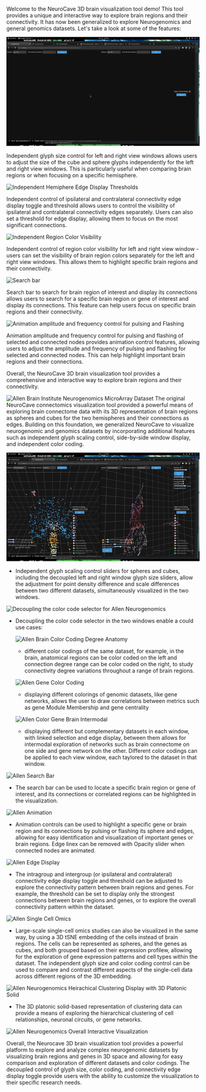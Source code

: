 Welcome to the NeuroCave 3D brain visualization tool demo! This tool provides a 
unique and interactive way to explore brain regions and their connectivity. It has now
been generalized to explore Neurogenomics and general genomics datasets. Let's take a 
look at some of the features:

![Independent Glyph Slider Control](BrainGlyphs.gif)

Independent glyph size control for left and right view windows allows 
users to adjust the size of the cube and sphere glyphs independently for the left 
and right view windows. This is particularly useful when comparing brain regions or 
when focusing on a specific hemisphere.

![Independent Hemiphere Edge Display Thresholds](BrainEdges.gif)

Independent control of ipsilateral and contralateral connectivity edge display 
toggle and threshold allows users to control the visibility of ipsilateral 
and contralateral connectivity edges separately. Users can also set a threshold for 
edge display, allowing them to focus on the most significant connections.

![Independent Region Color Visibility](BrainRegions.gif)

Independent control of region color visibility for left and right view window - 
users can set the visibility of brain region colors separately for the left and 
right view windows. This allows them to highlight specific brain regions and their 
connectivity.

![Search bar](BrainSearch.gif)

Search bar to search for brain region of interest and display its connections allows users to search for a specific brain region or gene of interest 
and display its connections. This feature can help users focus on specific brain 
regions and their connectivity.

![Animation amplitude and frequency control for pulsing and Flashing](BrainAnim.gif)

Animation amplitude and frequency control for pulsing and flashing of selected and 
connected nodes provides animation control features, allowing users to 
adjust the amplitude and frequency of pulsing and flashing for selected and 
connected nodes. This can help highlight important brain regions and their connections.

Overall, the NeuroCave 3D brain visualization tool provides a comprehensive and 
interactive way to explore brain regions and their connectivity.

![Allen Brain Institute Neurogenomics MicroArray Dataset](AllenGenomics.gif)
The original NeuroCave connectomics visualization tool provided a powerful means of 
exploring brain connectome data with its 3D representation of brain regions as spheres 
and cubes for the two hemispheres 
and their connections as edges. Building on this foundation, we generalized NeuroCave to 
visualize neurogenomic and genomics datasets by incorporating additional features 
such as independent glyph scaling control, side-by-side window display, and independent 
color coding. 

![Allen Neurogenomics Glyph Scaling](AllenGlyphs.gif)
- Independent glyph scaling control sliders for spheres and cubes, including the decoupled 
left and right window glyph size sliders, allow the adjustment for point density difference 
and scale differences between two different datasets, simultaneously visualized in the two windows.

![Decoupling the color code selector for Allen Neurogenomics](AllenRegions.gif)
-  Decoupling the color code selector in the two windows enable a could use cases:

	![Allen Brain Color Coding Degree Anatomy](AllenDegree.gif)
	- different color codings of the same dataset, for example, in the brain, anatomical regions can be 
	color coded on the left and connection degree range can be color coded on the right, to study 
	connectivity degree variations throughout a range of brain regions.

	![Allen Gene Color Coding ](AllenGeneCentrality.gif)
	- displaying different colorings of genomic datasets, like gene networks, allows the user to draw 
	correlations between metrics such as gene Module Membership and gene centrality 
	
	![Allen Color Gene Brain Intermodal](AllenIntermodal.gif)
	- displaying different but complementary datasets in each window, with linked selection and edge display, 
	between them allows for intermodal exploration of networks such as brain connectome on one side and gene 
	network on the other. Different color codings can be applied to each view window, each taylored to the 
	dataset in that window.

![Allen Search Bar](AllenSearch.gif)

- The search bar can be used to locate a specific brain region or gene of interest, and its connections 
or correlated regions can be highlighted in the visualization.

![Allen Animation](AllenAnimations.gif)

- Animation controls can be used to highlight a specific gene or brain region and its connections by pulsing 
or flashing its sphere and edges, allowing for easy identification and visualization of important genes or 
brain regions. Edge linex can be removed with Opacity slider when connected nodes are animated.

![Allen Edge Display](AllenEdges.gif)

- The intragroup and intergroup (or ipsilateral and contralateral) connectivity edge display toggle and threshold can be adjusted to explore 
the connectivity pattern between brain regions and genes. For example, the threshold can be set to display only 
the strongest connections between brain regions and genes, or to explore the overall connectivity pattern within 
the dataset.

![Allen Single Cell Omics](AllenOmics.gif)

- Large-scale single-cell omics studies can also be visualized in the same way, by using a 3D tSNE embedding of 
the cells instead of brain regions. The cells can be represented as spheres, and the genes as cubes, and both 
grouped based on their expression profilew, allowing for the exploration of gene expression patterns and cell 
types within the dataset. 
The independent glyph size and color coding control can be used to compare and contrast different aspects of the 
single-cell data across different regions of the 3D embedding.

![Allen Neurogenomics Heirachical Clustering Display with 3D Platonic Solid]()

- The 3D platonic solid-based representation of clustering data can provide a means of
exploring the hierarchical clustering of cell relationships, neuronal circuits, or
gene networks.

![Allen Neurogenomics Overall Interactive Visualization](AllenNeuroGenomics.gif)

Overall, the Neurocave 3D brain visualization tool provides a powerful platform to explore and analyze complex 
neurogenomic datasets by visualizing brain regions and genes in 3D space and allowing for easy comparison and 
exploration of different datasets and color codings. The decoupled control of glyph size, color coding, and 
connectivity edge display toggle provide users with the ability to customize the visualization to their specific 
research needs.